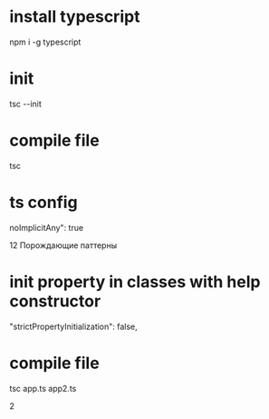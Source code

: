 # install typescript
npm i -g typescript

# init
tsc --init

# compile file
tsc

# ts config
noImplicitAny": true

12 Порождающие паттерны

# init property in classes with help constructor
"strictPropertyInitialization": false,
# compile file
tsc app.ts app2.ts

2 